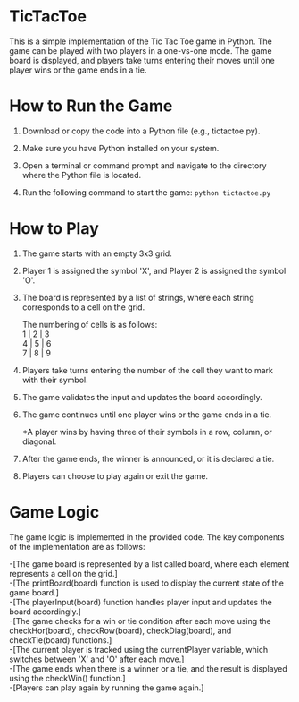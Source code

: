 # TicTacToe
This is a simple implementation of the Tic Tac Toe game in Python. The game can be played with two players in a one-vs-one mode. The game board is displayed, and players take turns entering their moves until one player wins or the game ends in a tie.

# How to Run the Game
  1. Download or copy the code into a Python file (e.g., tictactoe.py).

  2. Make sure you have Python installed on your system.

  3. Open a terminal or command prompt and navigate to the directory where the Python file is located.

  4. Run the following command to start the game:
        `python tictactoe.py`
        
# How to Play
  1. The game starts with an empty 3x3 grid.

  2. Player 1 is assigned the symbol 'X', and Player 2 is assigned the symbol 'O'.

  3. The board is represented by a list of strings, where each string corresponds to a cell on the grid.

      The numbering of cells is as follows:<br>
          1 | 2 | 3<br>
          4 | 5 | 6<br>
          7 | 8 | 9<br>
       
   4. Players take turns entering the number of the cell they want to mark with their symbol.

   5. The game validates the input and updates the board accordingly.

   6. The game continues until one player wins or the game ends in a tie.

         *A player wins by having three of their symbols in a row, column, or diagonal.
    
   7. After the game ends, the winner is announced, or it is declared a tie.

   8. Players can choose to play again or exit the game.


  # Game Logic
  The game logic is implemented in the provided code. The key components of the implementation are as follows:

  -[The game board is represented by a list called board, where each element represents a cell on the grid.]<br>
  -[The printBoard(board) function is used to display the current state of the game board.]<br>
  -[The playerInput(board) function handles player input and updates the board accordingly.]<br>
  -[The game checks for a win or tie condition after each move using the checkHor(board), checkRow(board), checkDiag(board), and checkTie(board) functions.]<br>
  -[The current player is tracked using the currentPlayer variable, which switches between 'X' and 'O' after each move.]<br>
  -[The game ends when there is a winner or a tie, and the result is displayed using the checkWin() function.]<br>
  -[Players can play again by running the game again.]
